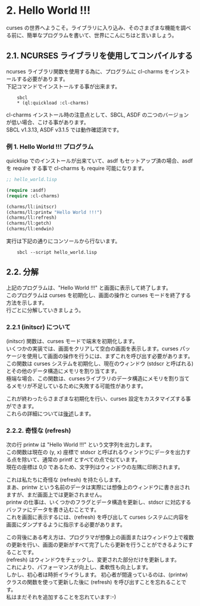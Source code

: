 # 2. Hello World !!!

curses の世界へようこそ。ライブラリに入り込み、そのさまざまな機能を調べる前に、簡単なプログラムを書いて、世界にこんにちはと言いましょう。

## 2.1. NCURSES ライブラリを使用してコンパイルする

ncurses ライブラリ関数を使用する為に、プログラムに cl-charms をインストールする必要があります。  
下記コマンドでインストールする事が出来ます。

```
    sbcl
    * (ql:quickload :cl-charms)
```

cl-charms インストール時の注意点として、SBCL, ASDF の二つのバージョンが低い場合、こける事があります。  
SBCL v1.3.13, ASDF v3.1.5 では動作確認済です。

### 例 1. Hello World !!! プログラム

quicklisp でのインストールが出来ていて、asdf もセットアップ済の場合、asdf を require する事で cl-charms も require 可能になります。

```lisp
;; hello_world.lisp

(require :asdf)
(require :cl-charms)

(charms/ll:initscr)
(charms/ll:printw "Hello World !!!")
(charms/ll:refresh)
(charms/ll:getch)
(charms/ll:endwin)
```

実行は下記の通りにコンソールから行ないます。

```
    sbcl --script hello_world.lisp
```

## 2.2. 分解

上記のプログラムは、"Hello World !!!" と画面に表示して終了します。  
このプログラムは curses を初期化し、画面の操作と curses モードを終了する方法を示します。  
行ごとに分解していきましょう。

### 2.2.1 (initscr) について

(initscr) 関数は、curses モードで端末を初期化します。  
いくつかの実装では、画面をクリアして空白の画面を表示します。curses パッケージを使用して画面の操作を行うには、まずこれを呼び出す必要があります。  
この関数は curses システムを初期化し、現在のウィンドウ (stdscr と呼ばれる) とその他のデータ構造にメモリを割り当てます。  
極端な場合、この関数は、cursesライブラリのデータ構造にメモリを割り当てるメモリが不足しているために失敗する可能性があります。

これが終わったらさまざまな初期化を行い、curses 設定をカスタマイズする事ができます。  
これらの詳細については[後述](http://tldp.org/HOWTO/NCURSES-Programming-HOWTO/init.html)します。

### 2.2.2. 奇怪な (refresh)

次の行 printw は "Hello World !!!" という文字列を出力します。  
この関数は現在の (y, x) 座標で stdscr と呼ばれるウィンドウにデータを出力する点を除いて、通常の printf とすべての点で似ています。  
現在の座標は 0,0 であるため、文字列はウィンドウの左隅に印刷されます。

これは私たちに奇怪な (refresh) を持たらします。  
まあ、printw という名前のデータは実際には想像上のウィンドウに書き出されますが、まだ画面上では更新されません。  
printw の仕事は、いくつかのフラグとデータ構造を更新し、stdscr に対応するバッファにデータを書き込むことです。  
これを画面に表示するには、(refresh) を呼び出して curses システムに内容を画面にダンプするように指示する必要があります。

この背後にある考え方は、プログラマが想像上の画面またはウィンドウ上で複数の更新を行い、画面の更新がすべて完了したら更新を行うことができるようにすることです。  
(refresh) はウィンドウをチェックし、変更された部分だけを更新します。  
これにより、パフォーマンスが向上し、柔軟性も向上します。  
しかし、初心者は時折イライラします。 初心者が間違っているのは、(printw) クラスの関数を使って更新した後に (refresh) を呼び出すことを忘れることです。  
私はまだそれを追加することを忘れています:-)
